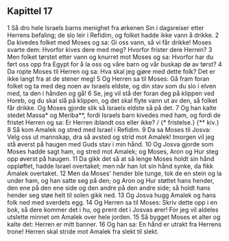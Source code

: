 ## Kapittel 17

1 Så dro hele Israels barns menighet fra ørkenen Sin i dagsreiser etter Herrens befaling; de slo leir i Refidim, og folket hadde ikke vann å drikke.
2 Da kivedes folket med Moses og sa: Gi oss vann, så vi får drikke! Moses svarte dem: Hvorfor kives dere med meg? Hvorfor frister dere Herren?
3 Men folket tørstet etter vann og knurret mot Moses og sa: Hvorfor har du ført oss opp fra Egypt for å la oss og våre barn og vår buskap dø av tørst?
4 Da ropte Moses til Herren og sa: Hva skal jeg gjøre med dette folk? Det er ikke langt fra at de stener meg!
5 Og Herren sa til Moses: Gå fram foran folket og ta med deg noen av Israels eldste, og din stav som du slo i elven med, ta den i hånden og gå!
6 Se, jeg vil stå der foran deg på klippen ved Horeb, og du skal slå på klippen, og det skal flyte vann ut av den, så folket får drikke. Og Moses gjorde slik så Israels eldste så på det.
7 Og han kalte stedet Massa* og Meriba**, fordi Israels barn kivedes med ham, og fordi de fristet Herren og sa: Er Herren iblandt oss eller ikke? / {* fristelse.} {** kiv.}
8 Så kom Amalek og stred med Israel i Refidim.
9 Da sa Moses til Josva: Velg oss ut mannskap, dra så avsted og strid mot Amalek! Imorgen vil jeg stå øverst på haugen med Guds stav i min hånd.
10 Og Josva gjorde som Moses hadde sagt ham, og stred mot Amalek; og Moses, Aron og Hur steg opp øverst på haugen.
11 Da gikk det så at så lenge Moses holdt sin hånd oppløftet, hadde Israel overtaket; men når han lot sin hånd synke, da fikk Amalek overtaket.
12 Men da Moses' hender ble tunge, tok de en stein og la under ham, og han satte seg på den; og Aron og Hur støttet hans hender, den ene på den ene side og den andre på den andre side; så holdt hans hender seg støe helt til solen gikk ned.
13 Og Josva hugg Amalek og hans folk ned med sverdets egg.
14 Og Herren sa til Moses: Skriv dette opp i en bok, så dere kommer det i hu, og prent det i Josvas ører! For jeg vil aldeles utslette minnet om Amalek over hele jorden.
15 Så bygget Moses et alter og kalte det: Herren er mitt banner.
16 Og han sa: En hånd er utrakt fra Herrens trone! Herren skal stride mot Amalek fra slekt til slekt.
